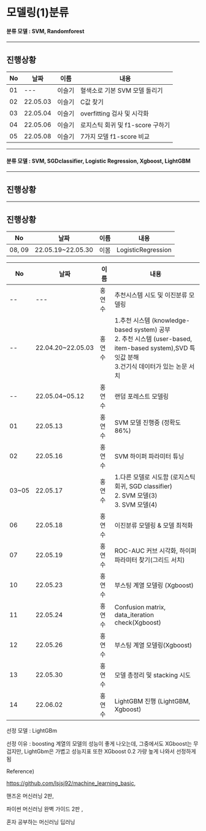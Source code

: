 # 모델링(1)분류

#### 분류 모델 : SVM, Randomforest
---
## 진행상황

|No|날짜|이름|내용|
|---|---|---|---|
|01|---|이슬기|혈색소로 기본 SVM 모델 돌리기|
|02|22.05.03|이슬기|C값 찾기|
|03|22.05.04|이슬기|overfitting 검사 및 시각화|
|04|22.05.06|이슬기|로지스틱 회귀 및 f1-score 구하기|
|05|22.05.08|이슬기|7가지 모델 f1-score 비교|


---
#### 분류 모델 : SVM, SGDclassifier, Logistic Regression, Xgboost, LightGBM
---
## 진행상황

---
## 진행상황

|No|날짜|이름|내용|
|---|---|---|---|
|08, 09|22.05.19~22.05.30|이봄|LogisticRegression|


|No|날짜|이름|내용|
|---|---|---|-------------------|
|--|---|홍연수|추천시스템 시도 및 이진분류 모델링|
|--|22.04.20~22.05.03|홍연수|1.추천 시스템 (knowledge-based system) 공부 </br> 2. 추천 시스템 (user-based, item-based system),SVD 특잇값 분해 </br> 3.건기식 데이터가 있는 논문 서치|
|--|22.05.04~05.12|홍연수|랜덤 포레스트 모델링|
|01|22.05.13|홍연수|SVM 모델 진행중 (정확도 86%)|
|02|22.05.16|홍연수|SVM 하이퍼 파라미터 튜닝|
|03~05|22.05.17|홍연수|1.다른 모델로 시도함 (로지스틱회귀, SGD classifier) </br> 2. SVM 모델(3) </br> 3. SVM 모델(4)|
|06|22.05.18|홍연수|이진분류 모델링 & 모델 최적화|
|07|22.05.19|홍연수|ROC-AUC 커브 시각화, 하이퍼 파라미터 찾기(그리드 서치)| 
|10|22.05.23|홍연수|부스팅 계열 모델링 (Xgboost)|
|11|22.05.24|홍연수|Confusion matrix, data_iteration check(Xgboost)|
|12|22.05.26|홍연수|부스팅 계열 모델링(Xgboost)|
|13|22.05.30|홍연수|모델 총정리 및 stacking 시도|
|14|22.06.02|홍연수|LightGBM 진행 (LightGBM, Xgboost)|

선정 모델 : LightGBm

선정 이유 : boosting 계열의 모델의 성능이 좋게 나오는데, 그중에서도 XGboost는 무겁지만, LightGbm은 가볍고 성능지표 또한 XGboost 0.2 가량 높게 나와서 선정하게 됨



Reference)

https://github.com/lsjsj92/machine_learning_basic,

핸즈온 머신러닝 2판,

파이썬 머신러닝 완벽 가이드 2판 ,

혼자 공부하는 머신러닝 딥러닝









